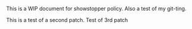 This is a WIP document for showstopper policy. Also a test of my git-ting.


This is a test of a second patch.
Test of 3rd patch
